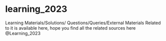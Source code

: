 # learning_2023
Learning Materials/Solutions/ Questions/Queries/External Materials Related to it is available here, hope you find all the related sources here @Learning_2023 
